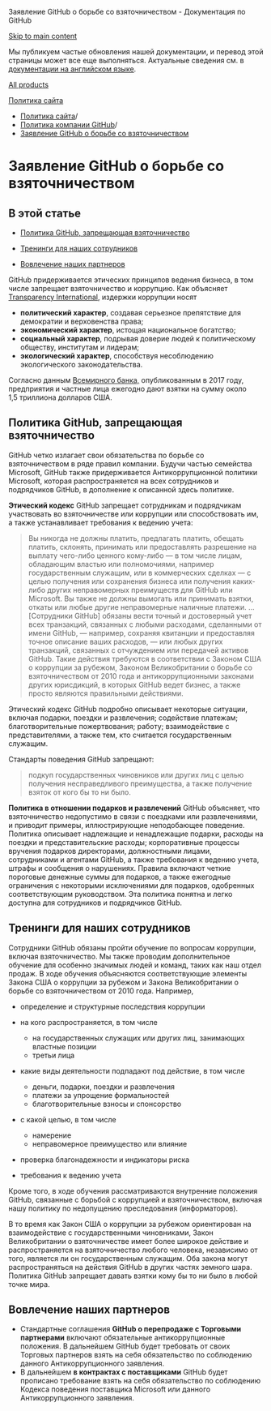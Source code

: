 Заявление GitHub о борьбе со взяточничеством - Документация по GitHub

[Skip to main content](#main-content)

Мы публикуем частые обновления нашей документации, и перевод этой страницы может все еще выполняться. Актуальные сведения см. в [документации на английском языке](/en).

[All products](/ru)

[Политика сайта](/ru/site-policy)

* [Политика сайта](/ru/site-policy)/
* [Политика компании GitHub](/ru/site-policy/github-company-policies)/
* [Заявление GitHub о борьбе со взяточничеством](/ru/site-policy/github-company-policies/github-anti-bribery-statement)

Заявление GitHub о борьбе со взяточничеством
==========

В этой статье
----------

* [Политика GitHub, запрещающая взяточничество](#github-policies-prohibiting-bribery)

* [Тренинги для наших сотрудников](#training-for-our-employees)

* [Вовлечение наших партнеров](#engaging-our-partners)

GitHub придерживается этических принципов ведения бизнеса, в том числе запрещает взяточничество и коррупцию. Как объясняет [Transparency International](https://www.transparency.org/what-is-corruption#costs-of-corruption), издержки коррупции носят

* **политический характер**, создавая серьезное препятствие для демократии и верховенства права;
* **экономический характер**, истощая национальное богатство;
* **социальный характер**, подрывая доверие людей к политическому обществу, институтам и лидерам;
* **экологический характер**, способствуя несоблюдению экологического законодательства.

Согласно данным [Всемирного банка,](https://www.worldbank.org/en/topic/governance/brief/anti-corruption) опубликованным в 2017 году, предприятия и частные лица ежегодно дают взятки на сумму около 1,5 триллиона долларов США.

[](#github-policies-prohibiting-bribery)Политика GitHub, запрещающая взяточничество
----------

GitHub четко излагает свои обязательства по борьбе со взяточничеством в ряде правил компании. Будучи частью семейства Microsoft, GitHub также придерживается Антикоррупционной политики Microsoft, которая распространяется на всех сотрудников и подрядчиков GitHub, в дополнение к описанной здесь политике.

**Этический кодекс** GitHub запрещает сотрудникам и подрядчикам участвовать во взяточничестве или коррупции или способствовать им, а также устанавливает требования к ведению учета:

>
>
> Вы никогда не должны платить, предлагать платить, обещать платить, склонять, принимать или предоставлять разрешение на выплату чего-либо ценного кому-либо — в том числе лицам, обладающим властью или полномочиями, например государственным служащим, или в коммерческих сделках — с целью получения или сохранения бизнеса или получения каких-либо других неправомерных преимуществ для GitHub или Microsoft. Вы также не должны вымогать или принимать взятки, откаты или любые другие неправомерные наличные платежи. ... [Сотрудники GitHub] обязаны вести точный и достоверный учет всех транзакций, связанных с любыми расходами, сделанными от имени GitHub, — например, сохраняя квитанции и предоставляя точное описание ваших расходов, — или любых других транзакций, связанных с отчуждением или передачей активов GitHub. Такие действия требуются в соответствии с Законом США о коррупции за рубежом, Законом Великобритании о борьбе со взяточничеством от 2010 года и антикоррупционными законами других юрисдикций, в которых GitHub ведет бизнес, а также просто являются правильными действиями.
>
>

Этический кодекс GitHub подробно описывает некоторые ситуации, включая подарки, поездки и развлечения; содействие платежам; благотворительные пожертвования; работу; взаимодействие с представителями, а также тем, кто считается государственным служащим.

Стандарты поведения GitHub запрещают:

>
>
> подкуп государственных чиновников или других лиц с целью получения несправедливого преимущества, а также получение взяток от кого бы то ни было.
>
>

**Политика в отношении подарков и развлечений** GitHub объясняет, что взяточничество недопустимо в связи с поездками или развлечениями, и приводит примеры, иллюстрирующие неподобающее поведение. Политика описывает надлежащие и ненадлежащие подарки, расходы на поездки и представительские расходы; корпоративные процессы вручения подарков директорами, должностными лицами, сотрудниками и агентами GitHub, а также требования к ведению учета, штрафы и сообщения о нарушениях. Правила включают четкие пороговые денежные суммы для подарков, а также ежегодные ограничения с некоторыми исключениями для подарков, одобренных соответствующим руководством. Эта политика понятна и легко доступна для сотрудников и подрядчиков GitHub.

[](#training-for-our-employees)Тренинги для наших сотрудников
----------

Сотрудники GitHub обязаны пройти обучение по вопросам коррупции, включая взяточничество. Мы также проводим дополнительное обучение для особенно значимых людей и команд, таких как наш отдел продаж. В ходе обучения объясняются соответствующие элементы Закона США о коррупции за рубежом и Закона Великобритании о борьбе со взяточничеством от 2010 года. Например,

* определение и структурные последствия коррупции
* на кого распространяется, в том числе
  * на государственных служащих или других лиц, занимающих властные позиции
  * третьи лица

* какие виды деятельности подпадают под действие, в том числе
  * деньги, подарки, поездки и развлечения
  * платежи за упрощение формальностей
  * благотворительные взносы и спонсорство

* с какой целью, в том числе
  * намерение
  * неправомерное преимущество или влияние

* проверка благонадежности и индикаторы риска
* требования к ведению учета

Кроме того, в ходе обучения рассматриваются внутренние положения GitHub, связанные с борьбой с коррупцией и взяточничеством, включая нашу политику по недопущению преследования (информаторов).

В то время как Закон США о коррупции за рубежом ориентирован на взаимодействие с государственными чиновниками, Закон Великобритании о взяточничестве имеет более широкое действие и распространяется на взяточничество любого человека, независимо от того, является ли он государственным служащим. Оба закона могут распространяться на действия GitHub в других частях земного шара. Политика GitHub запрещает давать взятки кому бы то ни было в любой точке мира.

[](#engaging-our-partners)Вовлечение наших партнеров
----------

* Стандартные соглашения **GitHub о перепродаже с Торговыми партнерами** включают обязательные антикоррупционные положения. В дальнейшем GitHub будет требовать от своих Торговых партнеров взять на себя обязательство по соблюдению данного Антикоррупционного заявления.
* В дальнейшем **в контрактах с поставщиками** GitHub будет прописано требование взять на себя обязательство по соблюдению Кодекса поведения поставщика Microsoft или данного Антикоррупционного заявления.
